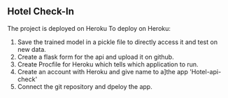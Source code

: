 ## Hotel Check-In
The project is deployed on Heroku <link>
To deploy on Heroku:
1. Save the trained model in a pickle file to directly access it and test on new data.
2. Create a flask form for the api and upload it on github.
3. Create Procfile for Heroku which tells which application to run.
4. Create an account with Heroku and give name to a]the app 'Hotel-api-check'
5. Connect the git repository and dpeloy the app.
